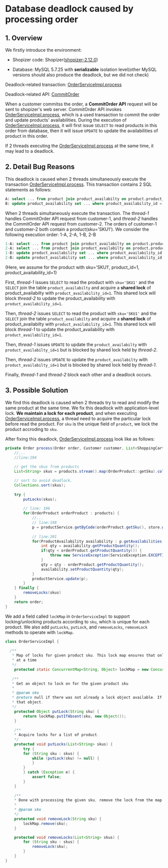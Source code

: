 # Database deadlock caused by processing order 

## 1. Overview

We firstly introduce the environment:

- Shopizer code: Shopizer([shopizer-2.12.0](https://github.com/shopizer-ecommerce/shopizer/tree/2.12.0))

- Database: MySQL 5.7.25 with **serializable** isolation level(other MySQL versions should also produce the deadlock, but we did not check)

Deadlock-related transaction: [OrderServiceImpl.process](https://github.com/shopizer-ecommerce/shopizer/blob/3a014785e623d742b67303d8b53dcfac844051f2/sm-core/src/main/java/com/salesmanager/core/business/services/order/OrderServiceImpl.java#L128)

Deadlock-related API: [CommitOrder](https://github.com/shopizer-ecommerce/shopizer/blob/3a014785e623d742b67303d8b53dcfac844051f2/sm-shop/src/main/java/com/salesmanager/shop/store/controller/order/ShoppingOrderController.java#L659)

When a customer commitss the order, a **CommitOrder API** request will be sent to shopizer's web server. CommitOrder API invokes [OrderServiceImpl.process](https://github.com/shopizer-ecommerce/shopizer/blob/3a014785e623d742b67303d8b53dcfac844051f2/sm-core/src/main/java/com/salesmanager/core/business/services/order/OrderServiceImpl.java#L128), which is a used transaction to commit the order and update products' availabilities. During the execution of  [OrderServiceImpl.process](https://github.com/shopizer-ecommerce/shopizer/blob/3a014785e623d742b67303d8b53dcfac844051f2/sm-core/src/main/java/com/salesmanager/core/business/services/order/OrderServiceImpl.java#L128), it will first issue `SELECT`  to read products in this order from database, then it will issue `UPDATE` to update the availabilities of product in this order.

If 2 threads executing the  [OrderServiceImpl.process](https://github.com/shopizer-ecommerce/shopizer/blob/3a014785e623d742b67303d8b53dcfac844051f2/sm-core/src/main/java/com/salesmanager/core/business/services/order/OrderServiceImpl.java#L128) at the same time, it may lead to a deadlock.


## 2. Detail Bug Reasons 

This deadlock is caused when 2 threads simultaneously execute the transaction [OrderServiceImpl.process](https://github.com/shopizer-ecommerce/shopizer/blob/3a014785e623d742b67303d8b53dcfac844051f2/sm-core/src/main/java/com/salesmanager/core/business/services/order/OrderServiceImpl.java#L128). This transaction contains 2 SQL statements as follows:

```sql
A: select ... from product join product_availabilty on product.product_id=product_availabilty.product_availabity_id where product.SKU=?
B: update product_availability set ... where product_availability_id = ?
```

When 2 threads simultaneously execute the transaction. The *thread-1* handles CommitOrder API request from customer-1, and *thread-2* handles the CommitOrder API request from customer-2. The orders of customer-1 and customer-2 both contain a product(sku='SKU1'). We consider the following execution order: 1-A, 2-A, 1-B, 2-B

```sql
1-A: select ... from product join product_availabilty on product.product_id=product_availabilty.product_availabity_id where product.SKU='SKU1'
2-A: select ... from product join product_availabilty on product.product_id=product_availabilty.product_availabity_id where product.SKU='SKU1'
1-B: update product_availability set ... where product_availability_id = 1
2-B: update product_availability set ... where product_availability_id = 1
```

(Here, we assume for the product with sku='SKU1', product_id=1, product_availability_id=1)

First, *thread-1* issues `SELECT` to read the product with `sku='SKU1'` and the `SELECT` join the table `product_availabilty` and acquire a **shared lock** of product_availabilty with `product_availability_id=1`. This shared lock will block *thread-2* to update the product_availability with `product_availability_id=1`. 

Then, *thread-2* issues `SELECT` to read the product with `sku='SKU1'` and the `SELECT` join the table `product_availabilty` and acquire a **shared lock** of product_availabilty with `product_availability_id=1`. This shared lock will block *thread-1* to update the product_availability with `product_availability_id=1`. 

Then, *thread-1* issues `UPDATE` to update the `product_availabilty` with  `product_availabilty_id=1` but is blocked by shared lock held by *thread-2*.

Then, *thread-2* issues `UPDATE` to update the `product_availabilty` with  `product_availabilty_id=1` but is blocked by shared lock held by *thread-1*.

Finally, *thread-1* and *thread-2* block each other and a deadlock occurs.



## 3. Possible Solution

We find this deadlock is caused when 2 threads try to read and modify the same product at the same time. We fix this deadlock with application-level lock. **We maintain a lock for each product**, and when executing  [OrderServiceImpl.process](https://github.com/shopizer-ecommerce/shopizer/blob/3a014785e623d742b67303d8b53dcfac844051f2/sm-core/src/main/java/com/salesmanager/core/business/services/order/OrderServiceImpl.java#L128),  a thread need to acquire the particular lock before read the product.  For `sku` is the unique field of `product`, we lock the product accroding to `sku`.

After fixing this deadlock,   [OrderServiceImpl.process](https://github.com/shopizer-ecommerce/shopizer/blob/3a014785e623d742b67303d8b53dcfac844051f2/sm-core/src/main/java/com/salesmanager/core/business/services/order/OrderServiceImpl.java#L128) look like as follows:

```java
private Order process(Order order, Customer customer, List<ShoppingCartItem> items, OrderTotalSummary summary, Payment payment, Transaction transaction, MerchantStore store) throws ServiceException {
    //...
    //line:194
    
    // get the skus from products
    List<String> skus = products.stream().map(OrderProduct::getSku).collect(Collectors.toList());

    // sort to avoid deadlock.
    Collections.sort(skus);
    
    try {
    	putLocks(skus);
        
        // line: 196
        for(OrderProduct orderProduct : products) {
        	//...
            // line:198
            p = productService.getByCode(orderProduct.getSku(), store.getDefaultLanguage());
            
            // line:201
            for(ProductAvailability availability : p.getAvailabilities()) {
                int qty = availability.getProductQuantity();
                if(qty < orderProduct.getProductQuantity()) {
                    throw new ServiceException(ServiceException.EXCEPTION_INVENTORY_MISMATCH);
                }
                qty = qty - orderProduct.getProductQuantity();
                availability.setProductQuantity(qty);
            }
            productService.update(p);
        }
    } finally {
        removeLocks(skus)
    }
    return order;
}
```

We add a field called `lockMap` in `OrderServiceImpl` to support locking/unlocking products according to `sku`, which is unique for each product. We also add `putLocks`, `putLock`, and `removeLocks`, `removeLock` methods to operate with `lockMap`.

```java
class OrderServiceImpl {   
    
  /**
   * Map of locks for given product sku. This lock map ensures that only a single request can handle a particular order
   * at a time
   */
    protected static ConcurrentMap<String, Object> lockMap = new ConcurrentHashMap<>();
    
   /**
   * Get an object to lock on for the given product sku
   *
   * @param sku
   * @return null if there was not already a lock object available. If an object was already in the map, this will return
   * that object.
   */
    protected Object putLock(String sku) {
        return lockMap.putIfAbsent(sku, new Object());
    }
    
    /**
    * Acquire locks for a list of product.
    */
    protected void putLocks(List<String> skus) {
        try {
        for (String sku : skus) {
            while (putLock(sku) != null) {
            }
        }
        } catch (Exception e) {
            assert false;
        }
    }
    
    /**
    * Done with processing the given sku, remove the lock from the map
    *
    * @param sku
    */
    protected void removeLock(String sku) {
        lockMap.remove(sku);
    }

    protected void removeLocks(List<String> skus) {
        for (String sku : skus) {
            removeLock(sku);
        }
    }
}
```



